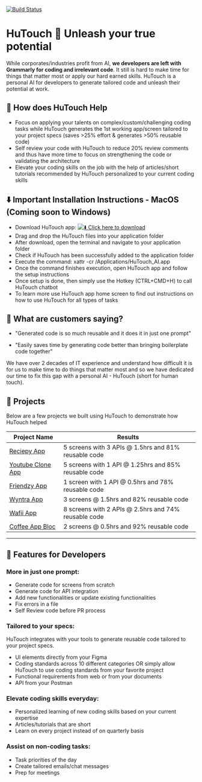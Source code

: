 [![Build Status](https://img.shields.io/badge/build-passing-brightgreen)](https://github.com/user/repo/actions)


#  HuTouch 🚀 Unleash your true potential

While corporates/industries profit from AI, **we developers are left with Grammarly for coding and irrelevant code**. It still is hard to make time for things that matter most or apply our hard earned skills. HuTouch is a personal AI for developers to generate tailored code and unleash their potential at work.

## 🌟 How does HuTouch Help

- Focus on applying your talents on complex/custom/challenging coding tasks while HuTouch generates the 1st working app/screen tailored to your project specs (saves >25% effort & generates >50% reusable code)
- Self review your code with HuTouch to reduce 20% review comments and thus have more time to focus on strengthening the code or validating the architecture
- Elevate your coding skills on the job with the help of articles/short tutorials recommended by HuTouch personalized to your current coding skills

## ⬇️ Important Installation Instructions - MacOS (Coming soon to Windows)

- Download HuTouch app: [![⬇️ Click here to download](https://img.shields.io/badge/%E2%AC%87%20Click%20here%20to%20download-red?style=for-the-badge&logo=apple&logoColor=white&labelColor=ff758c)](https://drive.google.com/uc?export=download&id=1FYDTg2nPPHY3cV7w96H9eF16K9maud33)
- Drag and drop the HuTouch files into your application folder
- After download, open the terminal and navigate to your application folder
- Check if HuTouch has been successfully added to the application folder
- Execute the command: xattr -cr /Applications/HuTouch_AI.app
- Once the command finishes execution, open HuTouch app and follow the setup instructions
- Once setup is done, then simply use the Hotkey (CTRL+CMD+H) to call HuTouch chatbot 
- To learn more use HuTouch app home screen to find out instructions on how to use HuTouch for all types of tasks

## 🎯 What are customers saying?

- "Generated code is so much reusable and it does it in just one prompt"

- "Easily saves time by generating code better than bringing boilerplate code together"

We have over 2 decades of IT experience and understand how difficult it is for us to make time to do things that matter most and so we have dedicated our time to fix this gap with a personal AI - HuTouch (short for human touch).

## 📂 Projects

Below are a few projects we built using HuTouch to demonstrate how HuTouch helped


| Project Name           | Results                     |
|------------------------|---------------------------------|
| [Reciepy App](recipely)   | 5 screens with 3 APIs @ 1.5hrs and 81% reusable code       |
| [Youtube Clone App](youtube)| 5 screens with 1 API @ 1.25hrs and 85% reusable code |
| [Friendzy App](dating3) | 1 screen with 1 API @ 0.5hrs and 78% reusable code      |
| [Wyntra App](wyntra)     | 3 screens @ 1.5hrs and 82% reusable code |
| [Wafii App](WafiiApp)| 8 screens with 2 APIs @ 2.5hrs and 74% reusable code    |
| [Coffee App Bloc](coffee_app_bloc)| 2 screens @ 0.5hrs and 92% reusable code   |

---

## 📂 Features for Developers

### More in just one prompt:
- Generate code for screens from scratch 
- Generate code for API integration
- Add new functionalities or update existing functionalities
- Fix errors in a file
- Self Review code before PR process

### Tailored to your specs:
HuTouch integrates with your tools to generate reusable code tailored to your project specs.
- UI elements directly from your Figma
- Coding standards across 10 different categories OR simply allow HuTouch to use coding standards from your favorite project
- Functional requirements from web or from your documents
- API from your Postman

### Elevate coding skills everyday:
- Personalized learning of new coding skills based on your current expertise
- Articles/tutorials that are short
- Learn on every project instead of on quarterly basis

### Assist on non-coding tasks:
- Task priorities of the day
- Create tailored emails/chat messages
- Prep for meetings
